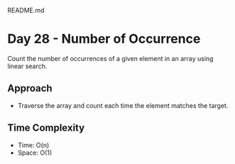 README.md
# Day 28 - Number of Occurrence

Count the number of occurrences of a given element in an array using linear search.

## Approach
- Traverse the array and count each time the element matches the target.

## Time Complexity
- Time: O(n)
- Space: O(1)

